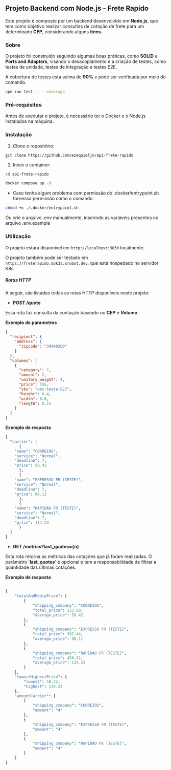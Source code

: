 ## Projeto Backend com Node.js - Frete Rapido

Este projeto é composto por um backend desenvolvido em **Node.js**, que tem como objetivo realizar consultas de cotação de frete para um determinado **CEP**, considerando alguns **itens**.

### Sobre

O projeto foi construído seguindo algumas boas práticas, como **SOLID** e **Ports and Adapters**, visando o desacoplamento e a criação de testes, como testes de unidade, testes de integração e testes E2E.

A cobertura de testes está acima de **90%** e pode ser verificada por meio do comando.

```bash
npm run test -- --coverage
```

### Pré-requisitos

Antes de executar o projeto, é necessário ter o Docker e o Node.js instalados na máquina.

### Instalação

1. Clone o repositório:

```shell
git clone https://github.com/ezequieljn/api-frete-rapido
```

2. Inicie o container:

```bash
cd api-frete-rapido

docker compose up -d
```

- Caso tenha algum problema com permissão do .docker/entrypoint.sh fornessa permissão como o comando

```bash
chmod +x ./.docker/entrypoint.sh
```

Ou crie o arquivo .env manualmente, inserindo as variáveis presentes no arquivo .env.example

### Utilização

O projeto estará disponível em `http://localhost:3030` localmente.

O projeto também pode ser testado em `https://freterapido.dok3s.srobot.dev`, que está hospedado no servidor K8s.

##### Rotas HTTP

A seguir, são listadas todas as rotas HTTP disponíveis neste projeto:

- **POST /quote**

Essa rota faz consulta da contação baseado no **CEP** e **Volume**.

**Exemplo de parametros**

```json
{
  "recipient": {
    "address": {
      "zipcode": "39400200"
    }
  },
  "volumes": [
    {
      "category": 7,
      "amount": 2,
      "unitary_weight": 4,
      "price": 556,
      "sku": "abc-teste-527",
      "height": 0.4,
      "width": 0.6,
      "length": 0.15
    }
  ]
}
```

**Exemplo de resposta**

```perl
{
  "carrier": [
      {
    "name": "CORREIOS",
    "service": "Normal",
    "deadline": 7,
    "price": 58.42
      },
      {
    "name": "EXPRESSO FR (TESTE)",
    "service": "Normal",
    "deadline": 7,
    "price": 98.11
      },
      {
    "name": "RAPIDÃO FR (TESTE)",
    "service": "Normal",
    "deadline": 7,
    "price": 114.23
      }
  ]
}
```

- **GET /metrics?last_quotes={n}**

Esta rota retorna as métricas das cotações que já foram realizadas.
O parâmetro '**last_quotes**' é opcional e tem a responsabilidade de filtrar a quantidade das últimas cotações.

**Exemplo de resposta**

```perl

{
	"totalAndMediaPrice": [
		{
			"shipping_company": "CORREIOS",
			"total_price": 233.68,
			"average_price": 58.42
		},
		{
			"shipping_company": "EXPRESSO FR (TESTE)",
			"total_price": 392.44,
			"average_price": 98.11
		},
		{
			"shipping_company": "RAPIDÃO FR (TESTE)",
			"total_price": 456.92,
			"average_price": 114.23
		}
	],
	"lowestHighestPrice": {
		"lowest": 58.42,
		"highest": 114.23
	},
	"amountCarrier": [
		{
			"shipping_company": "CORREIOS",
			"amount": "4"
		},
		{
			"shipping_company": "EXPRESSO FR (TESTE)",
			"amount": "4"
		},
		{
			"shipping_company": "RAPIDÃO FR (TESTE)",
			"amount": "4"
		}
	]
}

```
